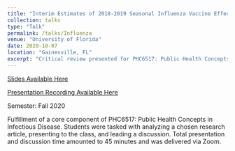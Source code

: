 ```yaml
---
title: "Interim Estimates of 2018-2019 Seasonal Influenza Vaccine Effectiveness"
collection: talks
type: "Talk"
permalink: /talks/Influenza
venue: "University of Florida"
date: 2020-10-07
location: "Gainesville, FL"
excerpt: "Critical review presented for PHC6517: Public Health Concepts in Infectious Disease"
---
```


<a href="http://shalslikesepi.github.io/files/Influenza Estimates.pdf" target="_blank" rel="noreferrer">Slides Available Here </a>        

<a href="https://youtu.be/u_ccXJmmIKA" target="_blank" rel="noreferrer">Presentation Recording Available Here </a>      


Semester: Fall 2020  

Fulfillment of a core component of PHC6517: Public Health Concepts in Infectious Disease. Students were tasked with analyzing a chosen research article, presenting to the class, and leading a discussion. Total presentation and discussion time amounted to 45 minutes and was delivered via Zoom. 
